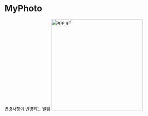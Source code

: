 # MyPhoto
변경사항이 반영되는 앨범
<img src="/loinsir/MyPhoto/blob/main/Simulator%20Screen%20Recording%20-%20iPhone%2012.gif?raw=true" alt="app.gif" width=300/>
